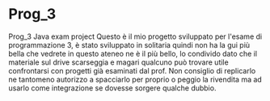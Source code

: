 # Prog_3
Prog_3 Java exam project
Questo è il mio progetto sviluppato per l'esame di programmazione 3, è stato sviluppato in solitaria quindi non ha la gui più bella che vedrete in questo ateneo ne è il più
bello, lo condivido dato che il materiale sul drive scarseggia e magari qualcuno può trovare utile confrontarsi con progetti già esaminati dal prof.
Non consiglio di replicarlo ne tantomeno autorizzo a spacciarlo per proprio o peggio la rivendita ma ad usarlo come integrazione se dovesse sorgere qualche dubbio.
